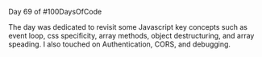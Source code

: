 Day 69 of #100DaysOfCode
  
The day was dedicated to revisit some Javascript key concepts such as event loop, css specificity, array methods, object destructuring, and array speading. I also touched on Authentication, CORS, and debugging.